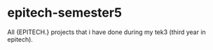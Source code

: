 # epitech-semester5
All {EPITECH.} projects that i have done during my tek3 (third year in epitech).
